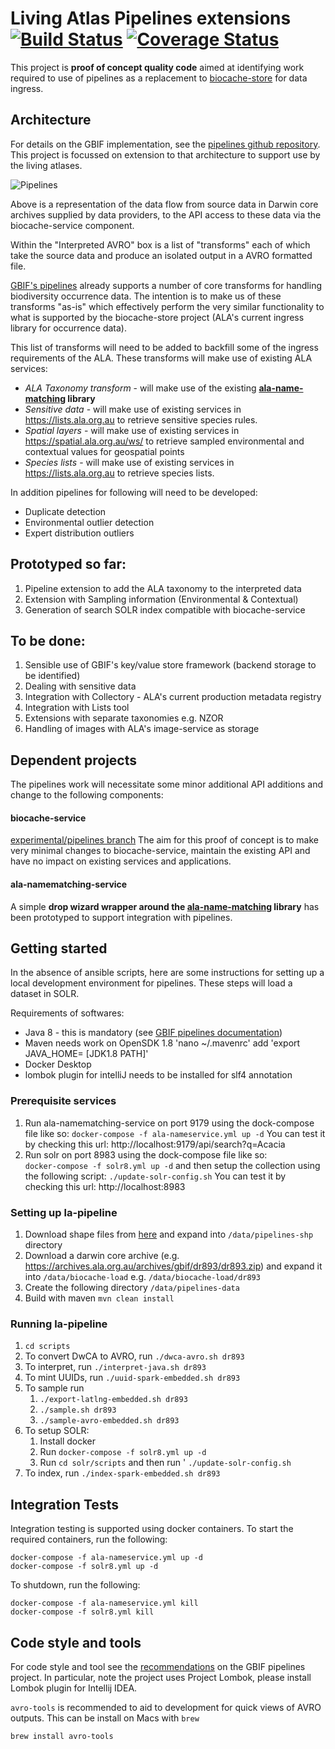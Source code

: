 # Living Atlas Pipelines extensions [![Build Status](https://travis-ci.org/AtlasOfLivingAustralia/la-pipelines.svg?branch=master)](http://travis-ci.org/AtlasOfLivingAustralia/la-pipelines) [![Coverage Status](https://coveralls.io/repos/github/AtlasOfLivingAustralia/la-pipelines/badge.svg?branch=master)](https://coveralls.io/github/AtlasOfLivingAustralia/la-pipelines?branch=master)

This project is **proof of concept quality code** aimed at identifying work required
 to use of pipelines as a replacement to [biocache-store](https://github.com/AtlasOfLivingAustralia/biocache-store)
 for data ingress. 

## Architecture

For details on the GBIF implementation, see the [pipelines github repository](https://github.com/gbif/pipelines).
This project is focussed on extension to that architecture to support use by the living atlases.

![Pipelines](https://docs.google.com/drawings/d/e/2PACX-1vQhQSg5VFo2xRZfDhmvhKuNLUpyTOlW-t-m1fesJ2RElWorVPAEbnsZg_StJKh22mEcS4D28j_nPoTV/pub?w=960&h=720 "Pipelines") 

Above is a representation of the data flow from source data in Darwin core archives supplied by data providers, to the API access to these data via the biocache-service component.

Within the "Interpreted AVRO" box is a list of "transforms" each of which take the source data and produce an isolated output in a AVRO formatted file.

[GBIF's pipelines](https://github.com/gbif/pipelines) already supports a number of core transforms for handling biodiversity occurrence data. The intention is to make us of these transforms "as-is" which effectively perform the very similar functionality to what is supported by the biocache-store project (ALA's current ingress library for occurrence data). 

This list of transforms will need to be added to backfill some of the ingress requirements of the ALA. These transforms will make use of existing ALA services:

* *ALA Taxonomy transform* - will make use of the existing **[ala-name-matching](https://github.com/AtlasOfLivingAustralia/ala-name-matching) library**
* *Sensitive data* - will make use of existing services in https://lists.ala.org.au to retrieve sensitive species rules.
* *Spatial layers* - will make use of existing services in https://spatial.ala.org.au/ws/ to retrieve sampled environmental and contextual values for geospatial points
* *Species lists* - will make use of existing services in https://lists.ala.org.au to retrieve species lists.

In addition pipelines for following will need to be developed:

* Duplicate detection
* Environmental outlier detection
* Expert distribution outliers

## Prototyped so far:

1. Pipeline extension to add the ALA taxonomy to the interpreted data
2. Extension with Sampling information (Environmental & Contextual)
3. Generation of search SOLR index compatible with biocache-service

## To be done:

1. Sensible use of GBIF's key/value store framework (backend storage to be identified)
2. Dealing with sensitive data
3. Integration with Collectory - ALA's current production metadata registry
4. Integration with Lists tool
5. Extensions with separate taxonomies e.g. NZOR
6. Handling of images with ALA's image-service as storage

## Dependent projects

The pipelines work will necessitate some minor additional API additions and change to the following components:

#### biocache-service
[experimental/pipelines branch](https://github.com/AtlasOfLivingAustralia/biocache-service/tree/experimental/pipelines) 
The aim for this proof of concept is to make very minimal changes to biocache-service, maintain the existing API and have no impact on existing services and applications.

#### ala-namematching-service
A simple **drop wizard wrapper around the [ala-name-matching](https://github.com/AtlasOfLivingAustralia/ala-name-matching) library** has been prototyped to support integration with pipelines.
 
## Getting started

In the absence of ansible scripts, here are some instructions for setting up a local development environment for pipelines.
These steps will load a dataset in SOLR.

Requirements of softwares:
* Java 8 - this is mandatory (see [GBIF pipelines documentation](https://github.com/gbif/pipelines#about-the-project))
* Maven needs work on OpenSDK 1.8 
'nano ~/.mavenrc' add 'export JAVA_HOME= [JDK1.8 PATH]'
* Docker Desktop
* lombok plugin for intelliJ needs to be installed for slf4 annotation  

### Prerequisite services
1. Run ala-namematching-service on port 9179 using the dock-compose file like so:
`docker-compose -f ala-nameservice.yml up -d`
You can test it by checking this url: http://localhost:9179/api/search?q=Acacia
1. Run solr on port 8983 using the dock-compose file like so:   
`docker-compose -f solr8.yml up -d`
and then setup the collection using the following script:
`./update-solr-config.sh`
You can test it by checking this url: http://localhost:8983
      
### Setting up la-pipeline   
1. Download shape files from [here](https://pipelines-shp.s3-ap-southeast-2.amazonaws.com/pipelines-shapefiles.zip) and expand into `/data/pipelines-shp` directory
1. Download a darwin core archive (e.g. https://archives.ala.org.au/archives/gbif/dr893/dr893.zip) and expand it into `/data/biocache-load` e.g. `/data/biocache-load/dr893`
1. Create the following directory `/data/pipelines-data`
1. Build with maven `mvn clean install`

### Running la-pipeline
1. `cd scripts`
1. To convert DwCA to AVRO, run `./dwca-avro.sh dr893`
1. To interpret, run `./interpret-java.sh dr893`
1. To mint UUIDs, run `./uuid-spark-embedded.sh dr893`
1. To sample run
    1. `./export-latlng-embedded.sh dr893`
    1. `./sample.sh dr893`
    1. `./sample-avro-embedded.sh dr893`
1. To setup SOLR:
    1. Install docker
    1. Run `docker-compose -f solr8.yml up -d`
    1. Run `cd solr/scripts` and  then run ' `./update-solr-config.sh`
1. To index, run `./index-spark-embedded.sh dr893`

## Integration Tests

Integration testing is supported using docker containers.
To start the required containers, run the following:

```
docker-compose -f ala-nameservice.yml up -d
docker-compose -f solr8.yml up -d
```

To shutdown, run the following:
```
docker-compose -f ala-nameservice.yml kill
docker-compose -f solr8.yml kill
```

## Code style and tools

For code style and tool see the [recommendations](https://github.com/gbif/pipelines#codestyle-and-tools-recommendations) on the GBIF pipelines project. In particular, note the project uses Project Lombok, please install Lombok plugin for Intellij IDEA.

`avro-tools` is recommended to aid to development for quick views of AVRO outputs. This can be install on Macs with `brew`

`
brew install avro-tools
`
